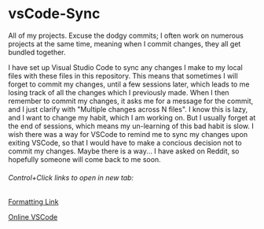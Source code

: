 # vsCode-Sync
All of my projects. Excuse the dodgy commits; I often work on numerous projects at the same time, meaning when I commit changes, they all get bundled together. 

I have set up Visual Studio Code to sync any changes I make to my local files with these files in this repository. This means that sometimes I will forget to commit my changes, until a few sessions later, which leads to me losing track of all the changes which I previously made. When I then remember to commit my changes, it asks me for a message for the commit, and I just clarify with "Multiple changes across N files". I know this is lazy, and I want to change my habit, which I am working on. But I usually forget at the end of sessions, which means my un-learning of this bad habit is slow. I wish there was a way for VSCode to remind me to sync my changes upon exiting VSCode, so that I would have to make a concious decision not to commit my changes. Maybe there is a way... I have asked on Reddit, so hopefully someone will come back to me soon.

###### Control+Click links to open in new tab:
[Formatting Link](https://docs.github.com/en/github/writing-on-github/getting-started-with-writing-and-formatting-on-github/basic-writing-and-formatting-syntax)

[Online VSCode](https://gitpod.io/#https://github.com/Dowzer721/vsCode-Sync)